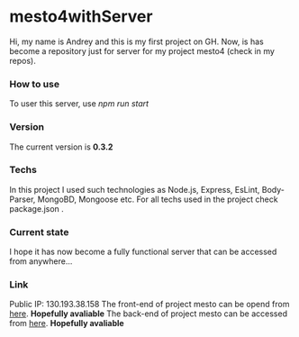 # mesto4withServer
Hi, my name is Andrey and this is my first project on GH. Now, is has become a repository just for server for my project mesto4 (check in my repos). 

### How to use
To user this server, use _npm run start_

### Version 
The current version is __0.3.2__

### Techs
In this project I used such technologies as Node.js, Express, EsLint, Body-Parser, MongoBD, Mongoose etc. For all techs used in the project check package.json .

### Current state
I hope it has now become a fully functional server that can be accessed from anywhere...

### Link 
Public IP: 130.193.38.158
The front-end of project mesto can be opend from [here](https://mesto4.fun "mesto4.fun"). __Hopefully avaliable__
The back-end of project mesto can be accessed from [here](https://api.mesto4.fun "api.mesto4.fun"). __Hopefully avaliable__
